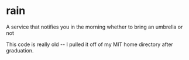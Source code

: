 rain
====

A service that notifies you in the morning whether to bring an umbrella or not

This code is really old -- I pulled it off of my MIT home directory after graduation.
